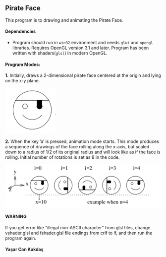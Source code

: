 ## Pirate Face

This program is to drawing and animating the Pirate Face.


#### Dependencies
- Program should run in `win32` environment and needs `glut` and `opengl` libraries. Requires OpenGL version 3.1 and later. Program has been written with shaders(`glsl`) in modern OpenGL.

#### Program Modes:

**1.** Initially, draws a 2-dimensional pirate face centered at the origin and lying on the x-y
plane.

![Pirate Face Initial Position](Screenshots/PirateFaceInit.PNG)

**2.** When the key ’a’ is pressed, animation mode starts. This mode produces a sequence of drawings of the face rolling along the x-axis, but scaled down to a radius of 1/2 of its original radius and will look like as if the face is rolling. Initial number of rotations is set as 8 in the code.

![Pirate Face Animation Mode](Screenshots/PirateFaceAnimation.PNG)

#### WARNING ####

If you get error like "illegal non-ASCII character" from glsl files, change vshader.glsl and fshader.glsl file endings from crlf to lf, and then run the program again.
#### Yaşar Can Kakdaş
